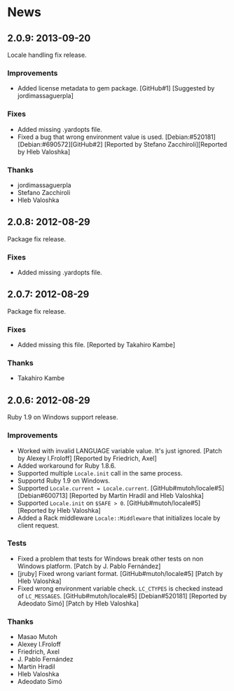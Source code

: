 # News

## <a id="2-0-9">2.0.9</a>: 2013-09-20

Locale handling fix release.

### Improvements

  * Added license metadata to gem package.
    [GitHub#1] [Suggested by jordimassaguerpla]

### Fixes

  * Added missing .yardopts file.
  * Fixed a bug that wrong environment value is used.
    [Debian:#520181][Debian:#690572][GitHub#2]
    [Reported by Stefano Zacchiroli][Reported by Hleb Valoshka]

### Thanks

  * jordimassaguerpla
  * Stefano Zacchiroli
  * Hleb Valoshka

## <a id="2-0-8">2.0.8</a>: 2012-08-29

Package fix release.

### Fixes

  * Added missing .yardopts file.

## <a id="2-0-7">2.0.7</a>: 2012-08-29

Package fix release.

### Fixes

  * Added missing this file. [Reported by Takahiro Kambe]

### Thanks

  * Takahiro Kambe

## <a id="2-0-6">2.0.6</a>: 2012-08-29

Ruby 1.9 on Windows support release.

### Improvements

  * Worked with invalid LANGUAGE variable value. It's just
    ignored. [Patch by Alexey l.Froloff] [Reported by Friedrich, Axel]
  * Added workaround for Ruby 1.8.6.
  * Supported multiple `Locale.init` call in the same process.
  * Supportd Ruby 1.9 on Windows.
  * Supported `Locale.current = Locale.current`.
    [GitHub#mutoh/locale#5] [Debian#600713]
    [Reported by Martin Hradil and Hleb Valoshka]
  * Supported `Locale.init` on `$SAFE > 0`.
    [GitHub#mutoh/locale#5] [Reported by Hleb Valoshka]
  * Added a Rack middleware `Locale::Middleware` that initializes locale by
    client request.

### Tests

  * Fixed a problem that tests for Windows break other tests on non
    Windows platform. [Patch by J. Pablo Fernández]
  * [jruby] Fixed wrong variant format.
    [GitHub#mutoh/locale#5] [Patch by Hleb Valoshka]
  * Fixed wrong environment variable check. `LC_CTYPES` is checked
    instead of `LC_MESSAGES`.
    [GitHub#mutoh/locale#5] [Debian#520181]
    [Reported by Adeodato Simó] [Patch by Hleb Valoshka]

### Thanks

  * Masao Mutoh
  * Alexey l.Froloff
  * Friedrich, Axel
  * J. Pablo Fernández
  * Martin Hradil
  * Hleb Valoshka
  * Adeodato Simó
